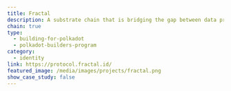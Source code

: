```yaml
---
title: Fractal
description: A substrate chain that is bridging the gap between data privacy and data integrity.
chain: true
type:
  - building-for-polkadot
  - polkadot-builders-program
category:
  - identity
link: https://protocol.fractal.id/
featured_image: /media/images/projects/fractal.png
show_case_study: false
---
```

